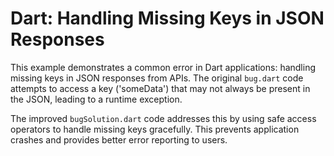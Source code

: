 # Dart: Handling Missing Keys in JSON Responses

This example demonstrates a common error in Dart applications:  handling missing keys in JSON responses from APIs. The original `bug.dart` code attempts to access a key ('someData') that may not always be present in the JSON, leading to a runtime exception. 

The improved `bugSolution.dart` code addresses this by using safe access operators to handle missing keys gracefully.  This prevents application crashes and provides better error reporting to users.